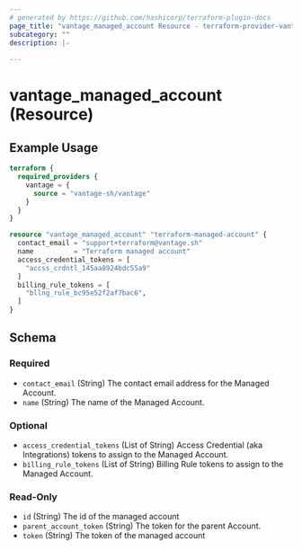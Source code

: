 ```yaml
---
# generated by https://github.com/hashicorp/terraform-plugin-docs
page_title: "vantage_managed_account Resource - terraform-provider-vantage"
subcategory: ""
description: |-
  
---
```


# vantage_managed_account (Resource)



## Example Usage

```terraform
terraform {
  required_providers {
    vantage = {
      source = "vantage-sh/vantage"
    }
  }
}

resource "vantage_managed_account" "terraform-managed-account" {
  contact_email = "support+terraform@vantage.sh"
  name          = "Terraform managed account"
  access_credential_tokens = [
    "accss_crdntl_145aa8924bdc55a9"
  ]
  billing_rule_tokens = [
    "bllng_rule_bc95e52f2af7bac6",
  ]
}
```

<!-- schema generated by tfplugindocs -->
## Schema

### Required

- `contact_email` (String) The contact email address for the Managed Account.
- `name` (String) The name of the Managed Account.

### Optional

- `access_credential_tokens` (List of String) Access Credential (aka Integrations) tokens to assign to the Managed Account.
- `billing_rule_tokens` (List of String) Billing Rule tokens to assign to the Managed Account.

### Read-Only

- `id` (String) The id of the managed account
- `parent_account_token` (String) The token for the parent Account.
- `token` (String) The token of the managed account


